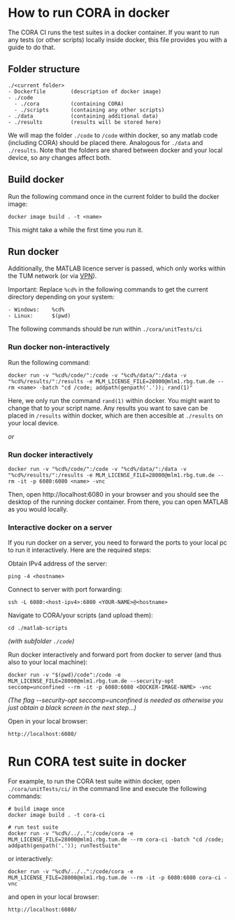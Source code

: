 
# How to run CORA in docker

The CORA CI runs the test suites in a docker container.
If you want to run any tests (or other scripts) locally inside docker, this file provides you with a guide to do that.

## Folder structure

	./<current folder>
	- Dockerfile		(description of docker image)
	- ./code
	  - ./cora  		(containing CORA)
	  - ./scripts		(containing any other scripts)
	- ./data    		(containing additional data)
	- ./results 		(results will be stored here)

We will map the folder `./code` to `/code` within docker, 
so any matlab code (including CORA) should be placed there.
Analogous for `./data` and `./results`.
Note that the folders are shared between docker and your local device,
so any changes affect both.

## Build docker

Run the following command once in the current folder to build the docker image:

	docker image build . -t <name>

This might take a while the first time you run it.

## Run docker

Additionally, the MATLAB licence server is passed, 
which only works within the TUM network (or via [VPN](https://www.it.tum.de/en/it/faq/internet-access-eduroam-vpn-wifi/internet-access-eduroam-vpn-wifi/how-can-i-configure-vpn-access/)).

Important: Replace `%cd%` in the following commands to get the current directory depending on your system:

	- Windows:    %cd%
	- Linux:      $(pwd)

The following commands should be run within `./cora/unitTests/ci`
	
### Run docker non-interactively

Run the following command:

	docker run -v "%cd%/code/":/code -v "%cd%/data/":/data -v "%cd%/results/":/results -e MLM_LICENSE_FILE=28000@mlm1.rbg.tum.de --rm <name> -batch "cd /code; addpath(genpath('.')); rand(1)"

Here, we only run the command `rand(1)` within docker. You might want to change that to your script name.
Any results you want to save can be placed in `/results` within docker, which are then accesible at `./results` on your local device.

_or_

### Run docker interactively

	docker run -v "%cd%/code/":/code -v "%cd%/data/":/data -v "%cd%/results/":/results -e MLM_LICENSE_FILE=28000@mlm1.rbg.tum.de --rm -it -p 6080:6080 <name> -vnc

Then, open http://localhost:6080 in your browser and you should see the desktop of the running docker container.
From there, you can open MATLAB as you would locally.


### Interactive docker on a server

If you run docker on a server, you need to forward the ports to your local pc to run it interactively.
Here are the required steps:

Obtain IPv4 address of the server:

	ping -4 <hostname>

Connect to server with port forwarding:

    ssh -L 6080:<host-ipv4>:6080 <YOUR-NAME>@<hostname>

Navigate to CORA/your scripts (and upload them):

    cd ./matlab-scripts

_(with subfolder `./code`)_

Run docker interactively and forward port from docker to server (and thus also to your local machine):

    docker run -v "$(pwd)/code":/code -e MLM_LICENSE_FILE=28000@mlm1.rbg.tum.de --security-opt seccomp=unconfined --rm -it -p 6080:6080 <DOCKER-IMAGE-NAME> -vnc

_(The flag --security-opt seccomp=unconfined is needed as otherwise you just obtain a black screen in the next step...)_

Open in your local browser:

    http://localhost:6080/

# Run CORA test suite in docker

For example, to run the CORA test suite within docker, open `./cora/unitTests/ci/` in the command line and execute the following commands:

	# build image once
	docker image build . -t cora-ci
	
	# run test suite
	docker run -v "%cd%/../..":/code/cora -e MLM_LICENSE_FILE=28000@mlm1.rbg.tum.de --rm cora-ci -batch "cd /code; addpath(genpath('.')); runTestSuite"

or interactively:

	docker run -v "%cd%/../..":/code/cora -e MLM_LICENSE_FILE=28000@mlm1.rbg.tum.de --rm -it -p 6080:6080 cora-ci -vnc
	
and open in your local browser:

    http://localhost:6080/
